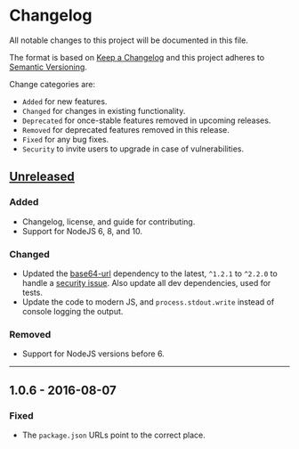 # Changelog

All notable changes to this project will be documented in this file.

The format is based on [Keep a Changelog](http://keepachangelog.com/en/1.0.0/)
and this project adheres to [Semantic Versioning](http://semver.org/spec/v2.0.0.html).

Change categories are:

* `Added` for new features.
* `Changed` for changes in existing functionality.
* `Deprecated` for once-stable features removed in upcoming releases.
* `Removed` for deprecated features removed in this release.
* `Fixed` for any bug fixes.
* `Security` to invite users to upgrade in case of vulnerabilities.

## [Unreleased]

### Added
- Changelog, license, and guide for contributing.
- Support for NodeJS 6, 8, and 10.

### Changed
- Updated the [base64-url](https://github.com/joaquimserafim/base64-url)
  dependency to the latest, `^1.2.1` to `^2.2.0` to handle a
  [security issue](https://nodesecurity.io/advisories/660). Also
  update all dev dependencies, used for tests.
- Update the code to modern JS, and `process.stdout.write` instead of
  console logging the output.

### Removed
- Support for NodeJS versions before 6.

---

## **1.0.6** - 2016-08-07
### Fixed
- The `package.json` URLs point to the correct place.

[Unreleased]: https://github.com/saibotsivad/base64-url-cli/compare/v1.0.6...HEAD
